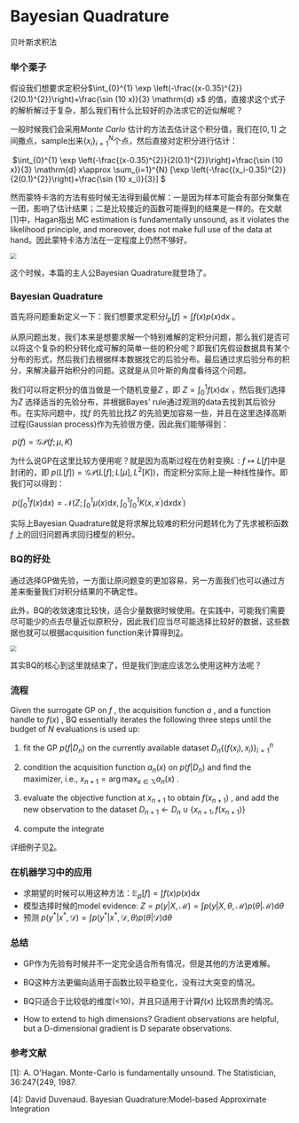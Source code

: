 # Bayesian Quadrature

贝叶斯求积法

### 举个栗子

假设我们想要求定积分$\int_{0}^{1} \exp \left(-\frac{(x-0.35)^{2}}{2(0.1)^{2}}\right)+\frac{\sin (10 x)}{3} \mathrm{d} x​$  的值，直接求这个式子的解析解过于复杂，那么我们有什么比较好的办法求它的近似解呢？

一般时候我们会采用*Monte Carlo* 估计的方法去估计这个积分值，我们在$[0,1]​$ 之间撒点，sample出来$\{x_i\}_{i=1}^N​$ 个点，然后直接对定积分进行估计：

​												$\int_{0}^{1} \exp \left(-\frac{(x-0.35)^{2}}{2(0.1)^{2}}\right)+\frac{\sin (10 x)}{3} \mathrm{d} x\approx \sum_{i=1}^{N} [\exp \left(-\frac{(x_i-0.35)^{2}}{2(0.1)^{2}}\right)+\frac{\sin (10 x_i)}{3}] $ 

然而蒙特卡洛的方法有些时候无法得到最优解：一是因为样本可能会有部分聚集在一团，影响了估计结果；二是比较接近的函数可能得到的结果是一样的。在文献[1]中，Hagan指出
MC estimation is fundamentally unsound, as it violates the likelihood principle, and moreover, does not make full use of the data at hand。因此蒙特卡洛方法在一定程度上仍然不够好。

<img src="C:\Users\zangh\AppData\Roaming\Typora\typora-user-images\1562742013523.png" style="zoom:70%"/>



这个时候，本篇的主人公Bayesian Quadrature就登场了。

### Bayesian Quadrature

首先将问题重新定义一下：我们想要求定积分$I_{p}[f]=\int f(x) p(x) \mathrm{d} x$ 。

从原问题出发，我们本来是想要求解一个特别难解的定积分问题，那么我们是否可以将这个复杂的积分转化成可解的简单一些的积分呢？即我们先假设数据具有某个分布的形式，然后我们去根据样本数据找它的后验分布。最后通过求后验分布的积分，来解决最开始积分的问题。这就是从贝叶斯的角度看待这个问题。

我们可以将定积分的值当做是一个随机变量$Z$ ，即 $Z=\int_{0}^{1} f(x) \mathrm{d} x$ ，然后我们选择为$Z$ 选择适当的先验分布，并根据Bayes' rule通过观测的data去找到其后验分布。在实际问题中，找$f$ 的先验比找$Z$ 的先验更加容易一些，并且在这里选择高斯过程(Gaussian process)作为先验很方便，因此我们能够得到：

​														$p(f)=\mathcal{G} \mathcal{P}(f ; \mu, K)$ 

为什么说GP在这里比较方便用呢？就是因为高斯过程在仿射变换$L : f \mapsto L[f]​$ 中是封闭的，即 $p(L[f])=\mathcal{G} \mathcal{P}\left(L[f] ; L[\mu], L^{2}[K]\right)​$ ，而定积分实际上是一种线性操作。即我们可以得到：

​												$p\left(\int_{0}^{1} f(x) \mathrm{d} x\right)=\mathcal{N}\left(Z ; \int_{0}^{1} \mu(x) \mathrm{d} x, \int_{0}^{1} \int_{0}^{1} K\left(x, x^{\prime}\right) \mathrm{d} x \mathrm{d} x^{\prime}\right)$ 

实际上Bayesian Quadrature就是将求解比较难的积分问题转化为了先求被积函数$f$ 上的回归问题再求回归模型的积分。

### BQ的好处

通过选择GP做先验，一方面让原问题变的更加容易，另一方面我们也可以通过方差来衡量我们对积分结果的不确定性。

此外，BQ的收敛速度比较快，适合少量数据时候使用。在实践中，可能我们需要尽可能少的点去尽量近似原积分，因此我们应当尽可能选择比较好的数据，这些数据也就可以根据acquisition function来计算得到[2]。

<img src="C:\Users\zangh\AppData\Roaming\Typora\typora-user-images\1562742701632.png" style="zoom:70%"/>

其实BQ的核心到这里就结束了，但是我们到底应该怎么使用这种方法呢？

### 流程

Given the surrogate GP on $f$ , the acquisition function $a$ , and a function handle to $f(x)$ , BQ essentially iterates the following three steps until the budget of $N$ evaluations is used up:

1. fit the GP $p(f|D_n)$ on the currently available dataset $D_{n}\left\{\left(f\left(x_{i}\right), x_{i}\right)\right\}_{i=1}^{n}$ 

2. condition the acquisition function $a_n(x)$ on $p(f|D_n)$ and find the maximizer, i.e., $x_{n+1}=\arg \max _{x \in \mathbb{X}} a_{n}(x)$ .

3. evaluate the objective function at $x_{n+1}$ to obtain $f(x_{n+1})$ , and add the new observation to the dataset $D_{n+1} \leftarrow D_{n} \cup\left\{x_{n+1}, f\left(x_{n+1}\right)\right\}$ 

4. compute the integrate

详细例子见[2]。



### 在机器学习中的应用

- 求期望的时候可以用这种方法：$\mathbb{E}_{p}[f]=\int f(x) p(x) \mathrm{d} x$ 
- 模型选择时候的model evidence:  $Z=p(y | X, \mathcal{M})=\int p(y | X, \theta, \mathcal{M}) p(\theta | \mathcal{M}) \mathrm{d} \theta$ 
- 预测    $p\left(y^{*} | x^{*}, \mathcal{D}\right)=\int p\left(y^{*} | x^{*}, \mathcal{D}, \theta\right) p(\theta | \mathcal{D}) \mathrm{d} \theta$ 



### 总结

- GP作为先验有时候并不一定完全适合所有情况，但是其他的方法更难解。

- BQ这种方法更偏向适用于函数比较平稳变化，没有过大突变的情况。

- BQ只适合于比较低的维度(<10)，并且只适用于计算$f(x)$ 比较昂贵的情况。

- How to extend to high dimensions?  Gradient observations are helpful, but a D-dimensional gradient is D separate observations.

  
    

### 参考文献

[1]:  A. O'Hagan. Monte-Carlo is fundamentally unsound. The Statistician, 36:247{249, 1987.

[2]:https://nbviewer.jupyter.org/github/amzn/emukit/blob/master/notebooks/Emukit-tutorial-Bayesian-quadrature-introduction.ipynb
[3]:  http://probabilistic-numerics.org/assets/pdf/nips2015_probint/roman_talk.pdf

[4]: David Duvenaud. Bayesian Quadrature:Model-based Approximate Integration

[5]: https://www.cse.wustl.edu/~garnett/cse515t/spring_2017/files/lecture_notes/11.pdf

